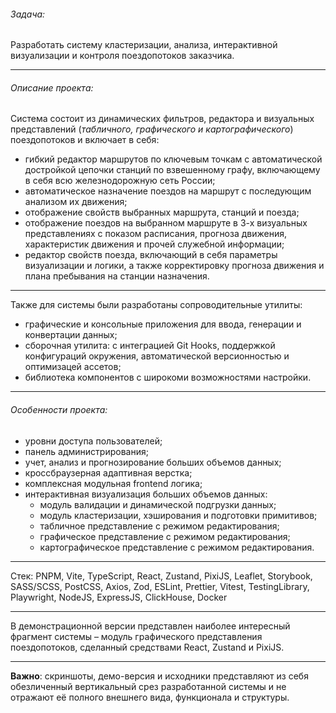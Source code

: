 ###### Задача:
Разработать систему кластеризации, анализа, интерактивной визуализации и контроля поездопотоков заказчика.

---
###### Описание проекта:
Система состоит из динамических фильтров, редактора и визуальных представлений (*табличного, графического и картографического*) поездопотоков и включает в себя:
- гибкий редактор маршрутов по ключевым точкам с автоматической достройкой цепочки станций по взвешенному графу, включающему в себя всю железнодорожную сеть России;
- автоматическое назначение поездов на маршрут с последующим анализом их движения;
- отображение свойств выбранных маршрута, станций и поезда;
- отображение поездов на выбранном маршруте в 3-х визуальных представлениях с показом расписания, прогноза движения, характеристик движения и прочей служебной информации;
- редактор свойств поезда, включающий в себя параметры визуализации и логики, а также корректировку прогноза движения и плана пребывания на станции назначения.

---
Также для системы были разработаны сопроводительные утилиты:
- графические и консольные приложения для ввода, генерации и конвертации данных;
- сборочная утилита: с интеграцией Git Hooks, поддержкой конфигураций окружения, автоматической версионностью и оптимизацей ассетов;
- библиотека компонентов с широкоми возможностями настройки.

---
###### Особенности проекта:
- уровни доступа пользователей;
- панель администрирования;
- учет, анализ и прогнозирование больших объемов данных;
- кроссбраузерная адаптивная верстка;
- комплексная модульная frontend логика;
- интерактивная визуализация больших объемов данных:
  * модуль валидации и динамической подгрузки данных;
  * модуль кластеризации, хэширования и подготовки примитивов;
  * табличное представление с режимом редактирования;
  * графическое представление с режимом редактирования;
  * картографическое представление с режимом редактирования.

---
Стек: PNPM, Vite, TypeScript, React, Zustand, PixiJS, Leaflet, Storybook, SASS/SCSS, PostCSS, Axios, Zod, ESLint, Prettier, Vitest, TestingLibrary, Playwright, NodeJS, ExpressJS, ClickHouse, Docker

---
В демонстрационной версии представлен наиболее интересный фрагмент системы – модуль графического представления поездопотоков, сделанный средствами React, Zustand и PixiJS.

---
**Важно**: скриншоты, демо-версия и исходники представляют из себя обезличенный вертикальный срез разработанной системы и не отражают её полного внешнего вида, функционала и структуры.

